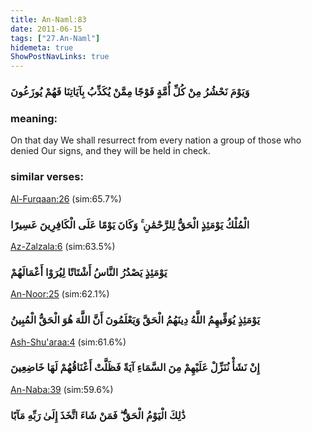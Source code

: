 ```yaml
---
title: An-Naml:83
date: 2011-06-15
tags: ["27.An-Naml"]
hidemeta: true 
ShowPostNavLinks: true 
---
```

### وَيَوْمَ نَحْشُرُ مِنْ كُلِّ أُمَّةٍ فَوْجًا مِمَّنْ يُكَذِّبُ بِآيَاتِنَا فَهُمْ يُوزَعُونَ
### meaning: 
On that day We shall resurrect from every nation a group of those who denied Our signs, and they will be held in check.
### similar verses: 

[Al-Furqaan:26](/25/26) (sim:65.7%)

### الْمُلْكُ يَوْمَئِذٍ الْحَقُّ لِلرَّحْمَٰنِ ۚ وَكَانَ يَوْمًا عَلَى الْكَافِرِينَ عَسِيرًا

[Az-Zalzala:6](/99/6) (sim:63.5%)

### يَوْمَئِذٍ يَصْدُرُ النَّاسُ أَشْتَاتًا لِيُرَوْا أَعْمَالَهُمْ

[An-Noor:25](/24/25) (sim:62.1%)

### يَوْمَئِذٍ يُوَفِّيهِمُ اللَّهُ دِينَهُمُ الْحَقَّ وَيَعْلَمُونَ أَنَّ اللَّهَ هُوَ الْحَقُّ الْمُبِينُ

[Ash-Shu'araa:4](/26/4) (sim:61.6%)

### إِنْ نَشَأْ نُنَزِّلْ عَلَيْهِمْ مِنَ السَّمَاءِ آيَةً فَظَلَّتْ أَعْنَاقُهُمْ لَهَا خَاضِعِينَ

[An-Naba:39](/78/39) (sim:59.6%)

### ذَٰلِكَ الْيَوْمُ الْحَقُّ ۖ فَمَنْ شَاءَ اتَّخَذَ إِلَىٰ رَبِّهِ مَآبًا
